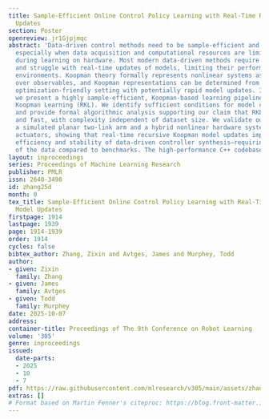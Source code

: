 ```yaml
---
title: Sample-Efficient Online Control Policy Learning with Real-Time Recursive Model
  Updates
section: Poster
openreview: jr1Gjpjmqc
abstract: 'Data-driven control methods need to be sample-efficient and lightweight,
  especially when data acquisition and computational resources are limited—such as
  during learning on hardware. Most modern data-driven methods require large datasets
  and struggle with real-time updates of models, limiting their performance in dynamic
  environments. Koopman theory formally represents nonlinear systems as linear models
  over observables, and Koopman representations can be determined from data in an
  optimization-friendly setting with potentially rapid model updates. In this paper,
  we present a highly sample-efficient, Koopman-based learning pipeline: Recursive
  Koopman Learning (RKL). We identify sufficient conditions for model convergence
  and provide formal algorithmic analysis supporting our claim that RKL is lightweight
  and fast, with complexity independent of dataset size. We validate our method on
  a simulated planar two-link arm and a hybrid nonlinear hardware system with soft
  actuators, showing that real-time recursive Koopman model updates improve the sample
  efficiency and stability of data-driven controller synthesis—requiring only <10%
  of the data compared to benchmarks. The high-performance C++ codebase will be open-sourced.'
layout: inproceedings
series: Proceedings of Machine Learning Research
publisher: PMLR
issn: 2640-3498
id: zhang25d
month: 0
tex_title: Sample-Efficient Online Control Policy Learning with Real-Time Recursive
  Model Updates
firstpage: 1914
lastpage: 1939
page: 1914-1939
order: 1914
cycles: false
bibtex_author: Zhang, Zixin and Avtges, James and Murphey, Todd
author:
- given: Zixin
  family: Zhang
- given: James
  family: Avtges
- given: Todd
  family: Murphey
date: 2025-10-07
address:
container-title: Proceedings of The 9th Conference on Robot Learning
volume: '305'
genre: inproceedings
issued:
  date-parts:
  - 2025
  - 10
  - 7
pdf: https://raw.githubusercontent.com/mlresearch/v305/main/assets/zhang25d/zhang25d.pdf
extras: []
# Format based on Martin Fenner's citeproc: https://blog.front-matter.io/posts/citeproc-yaml-for-bibliographies/
---
```

